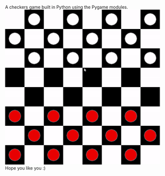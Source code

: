 A checkers game built in Python using the Pygame modules.
![GIF demo](readme_files/checkers_gif.gif)
Hope you like you :)
